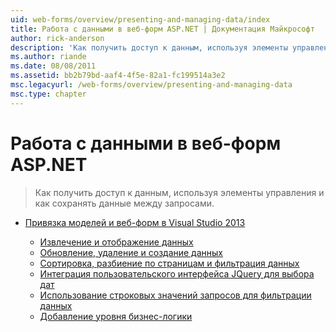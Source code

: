 ```yaml
---
uid: web-forms/overview/presenting-and-managing-data/index
title: Работа с данными в веб-форм ASP.NET | Документация Майкрософт
author: rick-anderson
description: 'Как получить доступ к данным, используя элементы управления и как сохранять данные между запросами.'
ms.author: riande
ms.date: 08/08/2011
ms.assetid: bb2b79bd-aaf4-4f5e-82a1-fc199514a3e2
msc.legacyurl: /web-forms/overview/presenting-and-managing-data
msc.type: chapter
---
```

<a name="working-with-data-in-aspnet-web-forms"></a>Работа с данными в веб-форм ASP.NET
====================
> Как получить доступ к данным, используя элементы управления и как сохранять данные между запросами.


- [Привязка моделей и веб-форм в Visual Studio 2013](model-binding/index.md)

    - [Извлечение и отображение данных](model-binding/retrieving-data.md)
    - [Обновление, удаление и создание данных](model-binding/updating-deleting-and-creating-data.md)
    - [Сортировка, разбиение по страницам и фильтрация данных](model-binding/sorting-paging-and-filtering-data.md)
    - [Интеграция пользовательского интерфейса JQuery для выбора дат](model-binding/integrating-jquery-ui.md)
    - [Использование строковых значений запросов для фильтрации данных](model-binding/using-query-string-values-to-retrieve-data.md)
    - [Добавление уровня бизнес-логики](model-binding/adding-business-logic-layer.md)
